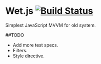 # Wet.js [![Build Status](https://travis-ci.org/livoras/wet.js.svg?branch=master)](https://travis-ci.org/livoras/wet.js)

Simplest JavaScript MVVM for old system.

##TODO

* Add more test specs.
* Filters.
* Style directive.
